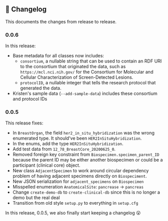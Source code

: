 ## 📜 Changelog

This documents the changes from release to release.


### 0.0.6

In this release:

-   Base metadata for all classes now includes:
    -   `consortium`, a nullable string that can be used to contain an RDF URI to the consortium that originated the data, such as `https://mcl.nci.nih.gov/` for the Consortium for Molecular and Cellular Characterization of Screen-Detected Lesions.
    -   `protocolID`, a nullable integer that tells the research protocol that generated the data.
-   Kristen's sample data (`--add-sample-data`) includes these consortium and protocol IDs


### 0.0.5

This release fixes:

-   In `BreastOrgan`, the field `her2_in_situ_hybridization` was the wrong enumerated type. It should've been `HER2InSituHybridization`.
-   In the enums, add the type `HER2InSituHybridization`.
-   Add test data from `12_78_BreastCore_20200625_0`.
-   Removed foreign key constraint from `Biospecimen.specimen_parent_ID` because the parent ID may be either another biospecimen or could be a participant (clinical core) object.
-   New class `AdjacentSpecimen` to work around circular dependency problem of having adjacent specimens directly on `Biospeciment`.
-   New JSON serialization for `adjacent_specimens` on `Biospecimen`
-   Misspelled enumeration `AnatomicalSite`: `pancrease` → `pancreas`
-   Change `create-demo-db` to `create-clinical-db` since this is no longer a demo but the real deal
-   Transition from old style `setup.py` to everything in `setup.cfg`

In this release, 0.0.5, we also finally start keeping a changelog 😮
